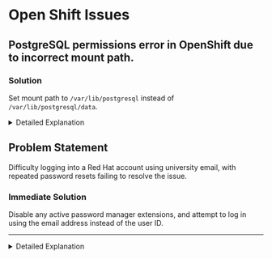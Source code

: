 # Open Shift Issues

## PostgreSQL permissions error in OpenShift due to incorrect mount path.

### Solution

Set mount path to `/var/lib/postgresql` instead of `/var/lib/postgresql/data`.

<details markdown="1">
<summary>Detailed Explanation</summary>

The error indicates that the PostgreSQL instance in an OpenShift environment lacks the necessary permissions to access the data directory. The solution is to adjust the mount path in the configuration.

Here's a step-by-step guide:

1. Open your PostgreSQL configuration file, typically named `postgresql.yaml` or a similar variation.
2. Locate the `volumeMounts` section.
3. Change the `mountPath` from `/var/lib/postgresql/data` to `/var/lib/postgresql`. This is because the PostgreSQL image expects the data directory to be a subdirectory of the mount path, not the mount path itself.
4. Save the file and apply the configuration to your OpenShift cluster using the appropriate command, such as `oc apply -f postgresql.yaml`.
5. Verify that the PostgreSQL pod starts without the permissions error.

Note: It was also mentioned that changing the image to `postgres:15-alpine` resolved the issue, which suggests that there might be specific configurations or permissions set in the `alpine` image that are more suited to the OpenShift environment.

Remember to adjust the PostgreSQL deployment configurations to ensure that the data persists across pod restarts and deployments.

</details>

## Problem Statement

Difficulty logging into a Red Hat account using university email, with repeated password resets failing to resolve the issue.

### Immediate Solution

Disable any active password manager extensions, and attempt to log in using the email address instead of the user ID.

---

<details markdown="1">
<summary>Detailed Explanation</summary>

#### Context

The user faced challenges accessing their Red Hat account. Despite multiple password resets and receiving confirmation emails, they encountered consistent login failures.

#### Troubleshooting Steps

1. **Password Reset Efforts:** The user reset the password several times and received confirmation emails, indicating that the account and email linkage were active.
2. **Account Lock Possibility:** Repeated failed login attempts might lead to a temporary account lock as a security precaution, but this was not explicitly confirmed in this case.
3. **Impact of Password Managers:** The user eventually identified that a password manager (e.g., LastPass) was affecting the login process. Password managers can autofill outdated credentials or interfere with authentication.

#### Solution

- **Disabling Password Manager:** The user succeeded in logging in after disabling the password manager, using the email address for login rather than the user ID.

#### Conclusion

This scenario underscores the need to consider all aspects of the login procedure, including the potential impact of external tools like password managers, which might complicate the authentication process.

</details>
